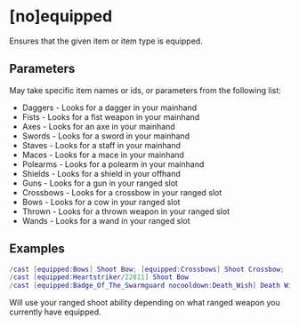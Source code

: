 # [no]equipped

Ensures that the given item or item type is equipped.

## Parameters

May take specific item names or ids, or parameters from the following list:

* Daggers - Looks for a dagger in your mainhand
* Fists - Looks for a fist weapon in your mainhand
* Axes - Looks for an axe in your mainhand
* Swords - Looks for a sword in your mainhand
* Staves - Looks for a staff in your mainhand
* Maces - Looks for a mace in your mainhand
* Polearms - Looks for a polearm in your mainhand
* Shields - Looks for a shield in your offhand
* Guns - Looks for a gun in your ranged slot
* Crossbows - Looks for a crossbow in your ranged slot
* Bows - Looks for a cow in your ranged slot
* Thrown - Looks for a thrown weapon in your ranged slot
* Wands - Looks for a wand in your ranged slot

## Examples

```lua
/cast [equipped:Bows] Shoot Bow; [equipped:Crossbows] Shoot Crossbow; [equipped:Guns] Shoot Gun; [equipped:Thrown] Throw
/cast [equipped:Heartstriker/22811] Shoot Bow
/cast [equipped:Badge_Of_The_Swarmguard nocooldown:Death_Wish] Death Wish;Bloodthirst
```

Will use your ranged shoot ability depending on what ranged weapon you
currently have equipped.
